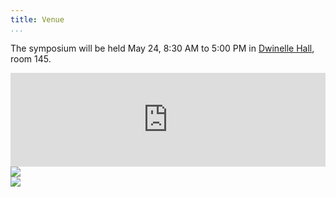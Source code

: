 ```yaml
---
title: Venue
...
```


The symposium will be held May 24, 8:30 AM to 5:00 PM in
[Dwinelle Hall](http://www.berkeley.edu/map?dwinelle), room 145.

<!-- TODO how to display this on medium, but not small, screens? -->
<iframe id="map" src="https://www.google.com/maps/embed?pb=!1m18!1m12!1m3!1d3149.562074147836!2d-122.26279288436788!3d37.87053601441661!2m3!1f0!2f0!3f0!3m2!1i1024!2i768!4f13.1!3m3!1m2!1s0x80857c26610ad571%3A0xbe2fcc5cc90918e1!2sDwinelle+Hall!5e0!3m2!1sen!2sus!4v1522296842184" style="width: 1000px; max-width:100%;" frameborder="0" style="border:0" allowfullscreen></iframe>

<img src="https://upload.wikimedia.org/wikipedia/en/5/5d/Dwinelle_hall_uc_berkeley.jpg" style="max-width: 1000px"/>
</br>
<img src="https://confluence.ets.berkeley.edu/confluence/download/attachments/51418384/Dw145.jpg?version=1&modificationDate=1496771363000&api=v2"/>
